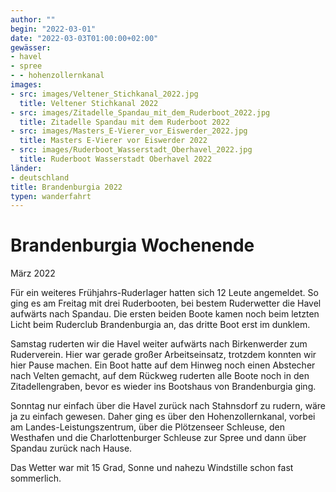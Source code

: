 ```yaml
---
author: ""
begin: "2022-03-01"
date: "2022-03-03T01:00:00+02:00"
gewässer:
- havel
- spree
- - hohenzollernkanal
images:
- src: images/Veltener_Stichkanal_2022.jpg
  title: Veltener Stichkanal 2022
- src: images/Zitadelle_Spandau_mit_dem_Ruderboot_2022.jpg
  title: Zitadelle Spandau mit dem Ruderboot 2022
- src: images/Masters_E-Vierer_vor_Eiswerder_2022.jpg
  title: Masters E-Vierer vor Eiswerder 2022
- src: images/Ruderboot_Wasserstadt_Oberhavel_2022.jpg
  title: Ruderboot Wasserstadt Oberhavel 2022
länder:
- deutschland
title: Brandenburgia 2022
typen: wanderfahrt
---
```


# Brandenburgia Wochenende


März 2022

Für ein weiteres Frühjahrs-Ruderlager hatten sich 12 Leute angemeldet. So ging es am Freitag mit drei Ruderbooten, bei bestem Ruderwetter die Havel aufwärts nach Spandau. Die ersten beiden Boote kamen noch beim letzten Licht beim Ruderclub Brandenburgia an, das dritte Boot erst im dunklem.

Samstag ruderten wir die Havel weiter aufwärts nach Birkenwerder zum Ruderverein. Hier war gerade großer Arbeitseinsatz, trotzdem konnten wir hier Pause machen. Ein Boot hatte auf dem Hinweg noch einen Abstecher nach Velten gemacht, auf dem Rückweg ruderten alle Boote noch in den Zitadellengraben, bevor es wieder ins Bootshaus von Brandenburgia ging.

Sonntag nur einfach über die Havel zurück nach Stahnsdorf zu rudern, wäre ja zu einfach gewesen. Daher ging es über den Hohenzollernkanal, vorbei am Landes-Leistungszentrum, über die Plötzenseer Schleuse, den Westhafen und die Charlottenburger Schleuse zur Spree und dann über Spandau zurück nach Hause.

Das Wetter war mit 15 Grad, Sonne und nahezu Windstille schon fast sommerlich.
